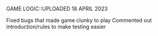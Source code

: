 GAME LOGIC::UPLOADED 18 APRIL 2023

Fixed bugs that made game clunky to play
Commented out introduction/rules to make testing easier